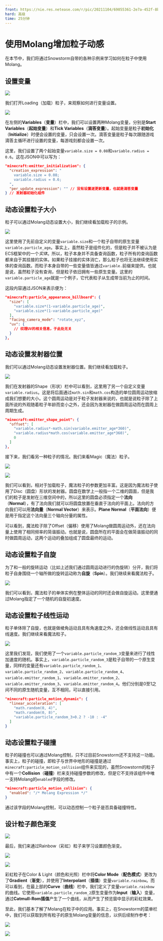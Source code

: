```yaml
---
front: https://nie.res.netease.com/r/pic/20211104/69055361-2e7a-452f-8b1a-f23e1262a03a.jpg
hard: 高级
time: 25分钟
---
```


# 使用Molang增加粒子动感

在本节中，我们将通过Snowstorm自带的各种示例来学习如何在粒子中使用Molang。

## 设置变量

![](./images/17.3_loading.png)

我们打开Loading（加载）粒子，来观察如何进行变量设置。

![](./images/17.3_loading_var.png)

在左侧的**Variables**（**变量**）栏中，我们可以设置两种Molang变量，分别是**Start Variables**（**起始变量**）和**Tick Variables**（**滴答变量**）。起始变量是粒子**初始化**（**Initialize**）时便会设置的变量，只会设置一次。滴答变量是粒子每次跟随游戏滴答主循环进行设置的变量，每游戏刻都会设置一次。

这里，我们设置了两个起始变量`variable.size = 0.08`和`variable.radius = 0.6`。这在JSON中可以写为：

```json
"minecraft:emitter_initialization": {
  "creation_expression": "
    variable.size = 0.08;
    variable.radius = 0.6;
  ",
  "per_update_expression": "" // 没有设置逐更新变量，也就是滴答变量
} // 发射器初始化组件
```

## 动态设置粒子大小

粒子可以通过Molang动态设置大小，我们继续看加载粒子的示例。

![](./images/17.3_loading_size.png)

这里使用了先前自定义的变量`variable.size`和一个粒子自带的原生变量`variable.particle_age`。事实上，虽然粒子是组件化的，但是粒子并不被认为是ECS框架中的一个*实体*。所以，粒子本身并不具备查询函数，粒子所有的查询函数都来自于其挂接的实体。如果粒子挂接的实体消亡，那么粒子也将无法继续使用实体的查询函数。而粒子本身自带的一些变量值皆通过`variable.`前缀来提供。也就是说，虽然粒子没有查询，但是粒子依旧拥有一些原生变量。这里的`variable.particle_age`就是一个例子，它代表粒子从生成带当前为止的时间。

这段内容通过JSON来表示便为：

```json
"minecraft:particle_appearance_billboard": {
  "size": [
    "variable.size*(1-variable.particle_age)",
    "variable.size*(1-variable.particle_age)"
  ],
  "facing_camera_mode": "rotate_xyz",
  "uv": {
    // 纹理UV的相关信息，于此处无关
  }
},
```

## 动态设置发射器位置

我们可以通过Molang动态设置发射器位置。我们继续看加载粒子。

![](./images/17.3_loading_emitter_shape.png)

我们在发射器的Shape（形状）栏中可以看到，这里用了另一个自定义变量`variable.radius`。这是将后面通过`math.sin`和`math.cos`构造的单位圆周运动放缩成我们想要的大小。这个圆周运动是对于粒子发射器来说的，也就是说粒子除了上面所说的外观随着粒子年龄而变小之外，还会因为发射器在做圆周运动而在圆周上周期生成。

```json
"minecraft:emitter_shape_point": {
  "offset": [
    "variable.radius*-math.sin(variable.emitter_age*360)",
    "variable.radius*math.cos(variable.emitter_age*360)",
    0
  ]
},
```

接下来，我们看另一种粒子的情况。我们来看Magic（魔法）粒子。

![](./images/17.3_magic.png)

![](./images/17.3_magic_emitter_shape.png)

我们可以看到，相对于加载粒子，魔法粒子的参数更加丰富。这是因为魔法粒子使用了Disc（圆盘）形状的发射器。圆盘在数学上一般指一个二维的圆面，但是我们的粒子是发射在三维空间中的，所以这里的圆盘必须指定一个**法向**（**Normal**），有了法向我们就可以将圆盘放置在垂直于法向的平面上。法向的方向我们可以用**法向量**（**Normal Vector**）来表示。**Plane Normal**（**平面法向**）便是用于指定这个法向量三个轴向分量的属性。

可以看到，魔法粒子除了Offset（偏移）使用了Molang做圆周运动外，还在法向量上使用了相同频率的简谐振动。也就是说，圆盘所在的平面会在做简谐振动的同时做圆周运动，这两个运动的叠加组成了圆盘最终的运动。

## 动态设置粒子自旋

为了和一般的旋转运动（比如上述我们通过圆周运动进行的伪旋转）分开，我们将粒子自身围绕一个轴所做的旋转运动称为**自旋**（**Spin**）。我们继续来看魔法粒子。

![](./images/17.3_magic_rotate.png)

我们可以看到，魔法粒子的单体实例在整体运动的同时还会做自旋运动。这里便通过Molang指定了一个随机的自旋初速度。

## 动态设置粒子线性运动

粒子单体除了自旋，也就是做棱角运动且具有角速度之外，还会做线性运动且具有线速度。我们继续来看魔法粒子。

![](./images/17.3_magic_motion.png)

这里我们发现，我们使用了一个`variable.particle_random_3`变量来进行了线性加速度的随机。事实上，`variable.particle_random_3`是粒子自带的一个原生变量，同样的变量还有`variable.particle_random_1`、`variable.particle_random_2`、`variable.particle_random_4`、`variable.emitter_random_1`、`variable.emitter_random_2`、`variable.emitter_random_3`、`variable.emitter_random_4`。他们分别是0至1之间不同的原生随机变量，互不相同，可以直接引用。

```json
"minecraft:particle_motion_dynamic": {
  "linear_acceleration": [
    "math.random(0, 4)",
    "math.random(0, 8)",
    "variable.particle_random_3>0.2 ? -10 : -4"
  ]
}
```

## 动态设置粒子碰撞

粒子的碰撞也可以通过Molang控制，只不过目前Snowstorm还不支持这一功能。事实上，粒子的碰撞，即粒子与世界中地形的碰撞是通过`minecraft:particle_motion_collision`组件来实现的，虽然Snowstorm的粒子中有一个**Collision**（**碰撞**）栏来支持碰撞参数的修改，但是它不支持该组件中唯一支持Molang的`enabled`字段的修改。

```json
"minecraft:particle_motion_collision": {
  "enabled": "/* Molang Expression */"
}
```

通过该字段的Molang控制，可以动态控制一个粒子是否具备碰撞特性。

## 设计粒子颜色渐变

![](./images/17.3_rainbow.png)

最后，我们来通过Rainbow（彩虹）粒子来学习设置颜色渐变。

![](./images/17.3_rainbow_curve.png)

![](./images/17.3_rainbow_color.png)

彩虹粒子在Color & Light（颜色和光照）栏中将**Color Mode**（**配色模式**）更改为了**Gradient**（**渐变**），并使用了**Interpolant**（**插值**）变量`variable.rainbow`。而可以看到，在最上部的**Curve**（**曲线**）栏中，我们定义了变量`variable.rainbow`的曲线。它使用`variable.particle_random_2`原生变量作为**Input**（**输入**）变量，通过**Catmull-Rom插值**产生了一个曲线，从而产生了预览窗中显示的彩虹效果。

至此，我们基本了解了Molang在粒子中的应用。事实上，在Snowstorm的菜单栏中，我们可以获取到所有粒子的原生Molang变量的信息，以供后续制作参考：

![](./images/17.3_molang_ref.png)

![](./images/17.3_molangs.png)
